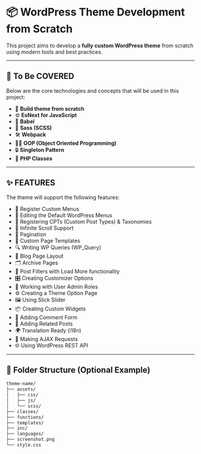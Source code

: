 # 📦 WordPress Theme Development from Scratch

This project aims to develop a **fully custom WordPress theme** from scratch using modern tools and best practices.

---

## 🚧 To Be COVERED

Below are the core technologies and concepts that will be used in this project:

- 🧱 **Build theme from scratch**
- ⚙️ **EsNext for JavaScript**
- 🔄 **Babel**
- 🎨 **Sass (SCSS)**
- 🛠️ **Webpack**
- 🧑‍💻 **OOP (Object Oriented Programming)**
- 🔒 **Singleton Pattern**
- 🐘 **PHP Classes**

---

## ✨ FEATURES

The theme will support the following features:

- 📁 Register Custom Menus  
- 📝 Editing the Default WordPress Menus  
- 🧩 Registering CPTs (Custom Post Types) & Taxonomies  
- 🔁 Infinite Scroll Support  
- 🔢 Pagination  
- 📄 Custom Page Templates  
- 🔍 Writing WP Queries (WP_Query)  
- 📰 Blog Page Layout  
- 🗂️ Archive Pages  
- 🧹 Post Filters with Load More functionality  
- 🎛️ Creating Customizer Options  
- 👮 Working with User Admin Roles  
- ⚙️ Creating a Theme Option Page  
- 🖼️ Using Slick Slider  
- 📦 Creating Custom Widgets  
- 💬 Adding Comment Form  
- 📌 Adding Related Posts  
- 🌍 Translation Ready (i18n)  
- 🔄 Making AJAX Requests  
- 🌐 Using WordPress REST API  

---

## 📂 Folder Structure (Optional Example)

```bash
theme-name/
├── assets/
│   ├── css/
│   ├── js/
│   └── scss/
├── classes/
├── functions/
├── templates/
├── inc/
├── languages/
├── screenshot.png
└── style.css
